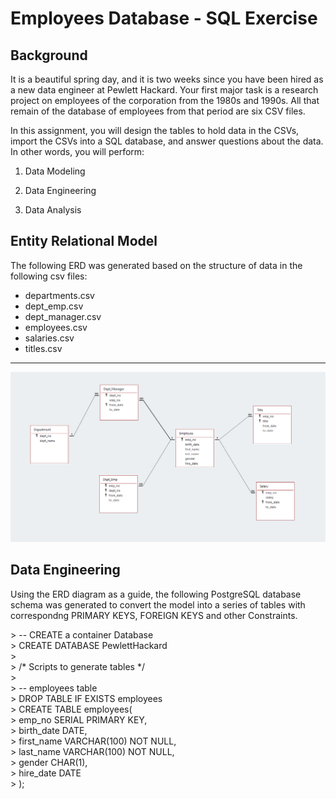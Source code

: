 # Employees Database - SQL Exercise

## Background

It is a beautiful spring day, and it is two weeks since you have been hired as a new data engineer at Pewlett Hackard. Your first major task is a research project on employees of the corporation from the 1980s and 1990s. All that remain of the database of employees from that period are six CSV files.

In this assignment, you will design the tables to hold data in the CSVs, import the CSVs into a SQL database, and answer questions about the data. In other words, you will perform:

1. Data Modeling

2. Data Engineering

3. Data Analysis

## Entity Relational Model

The following ERD was generated based on the structure of data in the following csv files: <br>

-  departments.csv
-  dept_emp.csv
-  dept_manager.csv
-  employees.csv
-  salaries.csv
-  titles.csv
---

![alt text](./ERD.png "Entitiy Relational Diagram")

## Data Engineering
Using the ERD diagram as a guide, the following PostgreSQL database schema was generated to convert the model into a series of tables with correspondng PRIMARY KEYS, FOREIGN KEYS and other Constraints.  <br>
<p>
> -- CREATE a container Database <br>
>  CREATE DATABASE PewlettHackard <br>
> <br>
> /* Scripts to generate tables  */ <br>
> <br>
> -- employees table <br>
> DROP TABLE IF EXISTS employees <br>
> CREATE TABLE employees( <br>
> emp_no  SERIAL PRIMARY KEY, <br>
> birth_date DATE, <br>
> first_name VARCHAR(100) NOT NULL, <br>
> last_name VARCHAR(100) NOT NULL, <br>
> gender CHAR(1), <br>
> hire_date DATE <br>
> ); <br>
</p>
